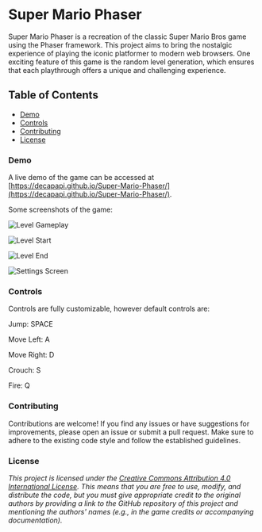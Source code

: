 
# **Super Mario Phaser**

Super Mario Phaser is a recreation of the classic Super Mario Bros game using the Phaser framework. This project aims to bring the nostalgic experience of playing the iconic platformer to modern web browsers. One exciting feature of this game is the random level generation, which ensures that each playthrough offers a unique and challenging experience.


## **Table of Contents**

- [Demo](#Demo)
- [Controls](#Controls)
- [Contributing](#Contributing)
- [License](#License)

### Demo

A live demo of the game can be accessed at [https://decapapi.github.io/Super-Mario-Phaser/](https://decapapi.github.io/Super-Mario-Phaser/).

Some screenshots of the game:

![Level Gameplay](https://i.imgur.com/HEA85Qx.gif)

![Level Start](https://i.imgur.com/FDdU85G.gif)

![Level End](https://i.imgur.com/XYaes9d.gif)

![Settings Screen](https://i.imgur.com/JlrObgf.png)

### Controls

Controls are fully customizable, however default controls are:

Jump: SPACE

Move Left: A

Move Right: D

Crouch: S

Fire: Q

### Contributing

Contributions are welcome! If you find any issues or have suggestions for improvements, please open an issue or submit a pull request. Make sure to adhere to the existing code style and follow the established guidelines.

### License

*This project is licensed under the [Creative Commons Attribution 4.0 International License](https://creativecommons.org/licenses/by/4.0/). This means that you are free to use, modify, and distribute the code, but you must give appropriate credit to the original authors by providing a link to the GitHub repository of this project and mentioning the authors' names (e.g., in the game credits or accompanying documentation).*
